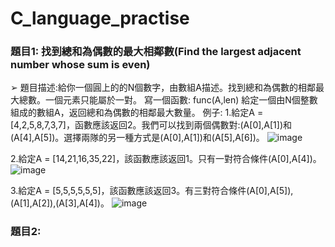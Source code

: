 # C_language_practise
### **題目1: 找到總和為偶數的最大相鄰數(Find the largest adjacent number whose sum is even)**
➢ 題目描述:給你一個圓上的的N個數字，由數組A描述。找到總和為偶數的相鄰最大總數。一個元素只能屬於一對。
  寫一個函數:
  func(A,len)
  給定一個由N個整數組成的數組A，返回總和為偶數的相鄰最大數量。
  例子:
  1.給定A = [4,2,5,8,7,3,7]，函數應該返回2。我們可以找到兩個偶數對:(A[0],A[1])和(A[4],A[5])。選擇兩隊的另一種方式是(A[0],A[1])和(A[5],A[6])。
  ![image](https://github.com/Geneon/KNN/blob/main/%E7%89%B9%E5%BE%B51%E8%88%87%E7%89%B9%E5%BE%B52%E4%B9%8B%E7%89%B9%E6%95%A3%E4%BD%88%E5%9C%96.png)
  
  2.給定A = [14,21,16,35,22]，該函數應該返回1。只有一對符合條件(A[0],A[4])。
  ![image](https://github.com/Geneon/KNN/blob/main/%E7%89%B9%E5%BE%B51%E8%88%87%E7%89%B9%E5%BE%B53%E4%B9%8B%E7%89%B9%E6%95%A3%E4%BD%88%E5%9C%96.png)
  
  3.給定A = [5,5,5,5,5,5]，該函數應該返回3。有三對符合條件(A[0],A[5]),(A[1],A[2]),(A[3],A[4])。
  ![image](https://github.com/Geneon/KNN/blob/main/%E7%89%B9%E5%BE%B51%E8%88%87%E7%89%B9%E5%BE%B54%E4%B9%8B%E7%89%B9%E6%95%A3%E4%BD%88%E5%9C%96.png)
    

### **題目2:**
